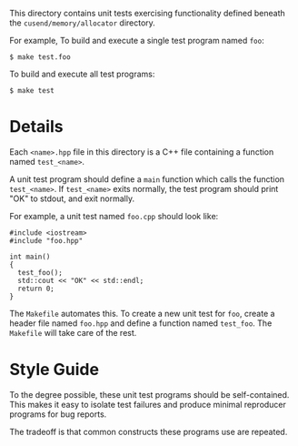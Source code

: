 This directory contains unit tests exercising functionality defined beneath the `cusend/memory/allocator` directory.

For example, To build and execute a single test program named `foo`:

    $ make test.foo

To build and execute all test programs:

    $ make test

# Details

Each `<name>.hpp` file in this directory is a C++ file containing a function named `test_<name>`.

A unit test program should define a `main` function which calls the function `test_<name>`. If `test_<name>` exits normally, the test program should print "OK" to stdout, and exit normally.

For example, a unit test named `foo.cpp` should look like:

    #include <iostream>
    #include "foo.hpp"

    int main()
    {
      test_foo();
      std::cout << "OK" << std::endl;
      return 0;
    }

The `Makefile` automates this. To create a new unit test for `foo`, create a header file named `foo.hpp` and define a function named `test_foo`. The `Makefile` will take care of the rest.

# Style Guide

To the degree possible, these unit test programs should be self-contained. This makes it easy to isolate test failures and produce minimal reproducer programs for bug reports.

The tradeoff is that common constructs these programs use are repeated.


